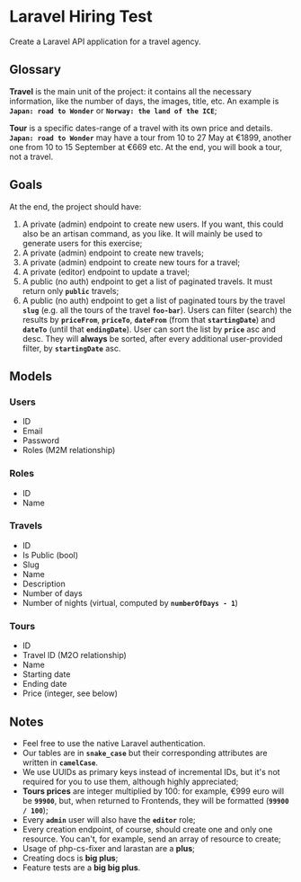 # Laravel Hiring Test

Create a Laravel API application for a travel agency.

## Glossary

**Travel** is the main unit of the project: it contains all the necessary information, like the number of days, the images, title, etc. An example is **`Japan: road to Wonder`** or **`Norway: the land of the ICE`**;

**Tour** is a specific dates-range of a travel with its own price and details. **`Japan: road to Wonder`** may have a tour from 10 to 27 May at €1899, another one from 10 to 15 September at €669 etc. At the end, you will book a tour, not a travel.

## Goals

At the end, the project should have:

1. A private (admin) endpoint to create new users. If you want, this could also be an artisan command, as you like. It will mainly be used to generate users for this exercise;
2. A private (admin) endpoint to create new travels;
3. A private (admin) endpoint to create new tours for a travel;
4. A private (editor) endpoint to update a travel;
5. A public (no auth) endpoint to get a list of paginated travels. It must return only **`public`** travels;
6. A public (no auth) endpoint to get a list of paginated tours by the travel **`slug`** (e.g. all the tours of the travel **`foo-bar`**). Users can filter (search) the results by **`priceFrom`**, **`priceTo`**, **`dateFrom`** (from that **`startingDate`**) and **`dateTo`** (until that **`endingDate`**). User can sort the list by **`price`** asc and desc. They will **always** be sorted, after every additional user-provided filter, by **`startingDate`** asc.

## Models

### Users

- ID
- Email
- Password
- Roles (M2M relationship)

### Roles

- ID
- Name

### Travels

- ID
- Is Public (bool)
- Slug
- Name
- Description
- Number of days
- Number of nights (virtual, computed by **`numberOfDays - 1`**)

### Tours

- ID
- Travel ID (M2O relationship)
- Name
- Starting date
- Ending date
- Price (integer, see below)

## Notes

- Feel free to use the native Laravel authentication.
- Our tables are in **`snake_case`** but their corresponding attributes are written in **`camelCase`**.
- We use UUIDs as primary keys instead of incremental IDs, but it's not required for you to use them, although highly appreciated;
- **Tours prices** are integer multiplied by 100: for example, €999 euro will be **`99900`**, but, when returned to Frontends, they will be formatted (**`99900 / 100`**);
- Every **`admin`** user will also have the **`editor`** role;
- Every creation endpoint, of course, should create one and only one resource. You can't, for example, send an array of resource to create;
- Usage of php-cs-fixer and larastan are a **plus**;
- Creating docs is **big plus**;
- Feature tests are a **big big plus**.
